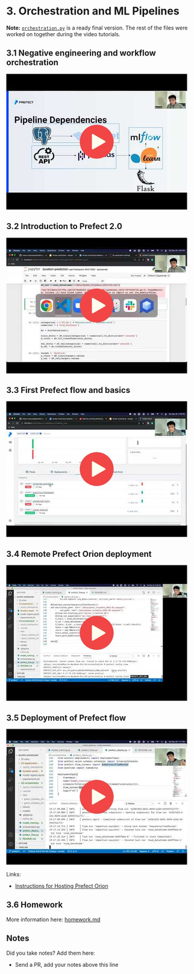 # 3. Orchestration and ML Pipelines

**Note:** [`orchestration.py`](orchestration.py) is a ready final version. The rest of the files were worked on together during the video tutorials.


## 3.1 Negative engineering and workflow orchestration

<a href="https://www.youtube.com/watch?v=eKzCjNXoCTc&list=PL3MmuxUbc_hIUISrluw_A7wDSmfOhErJK">
  <img src="images/thumbnail-3-01.jpg">
</a>



## 3.2 Introduction to Prefect 2.0

<a href="https://www.youtube.com/watch?v=Yb6NJwI7bXw&list=PL3MmuxUbc_hIUISrluw_A7wDSmfOhErJK">
  <img src="images/thumbnail-3-02.jpg">
</a>



## 3.3 First Prefect flow and basics

<a href="https://www.youtube.com/watch?v=MCFpURG506w&list=PL3MmuxUbc_hIUISrluw_A7wDSmfOhErJK">
  <img src="images/thumbnail-3-03.jpg">
</a>



## 3.4 Remote Prefect Orion deployment

<a href="https://www.youtube.com/watch?v=ComkSIAB0k4&list=PL3MmuxUbc_hIUISrluw_A7wDSmfOhErJK">
  <img src="images/thumbnail-3-04.jpg">
</a>



## 3.5 Deployment of Prefect flow

<a href="https://www.youtube.com/watch?v=xw9JfaWPPps&list=PL3MmuxUbc_hIUISrluw_A7wDSmfOhErJK">
  <img src="images/thumbnail-3-05.jpg">
</a>

Links:

* [Instructions for Hosting Prefect Orion](https://discourse.prefect.io/t/hosting-an-orion-instance-on-a-cloud-vm/967)


## 3.6 Homework

More information here: [homework.md](homework.md)


## Notes

Did you take notes? Add them here:

* Send a PR, add your notes above this line
